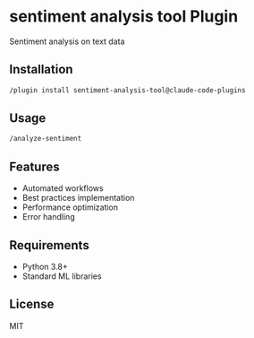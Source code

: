 # sentiment analysis tool Plugin

Sentiment analysis on text data

## Installation

```bash
/plugin install sentiment-analysis-tool@claude-code-plugins
```

## Usage

```bash
/analyze-sentiment
```

## Features

- Automated workflows
- Best practices implementation
- Performance optimization
- Error handling

## Requirements

- Python 3.8+
- Standard ML libraries

## License

MIT
